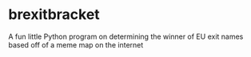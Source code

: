# brexitbracket
A fun little Python program on determining the winner of EU exit names based off of a meme map on the internet
